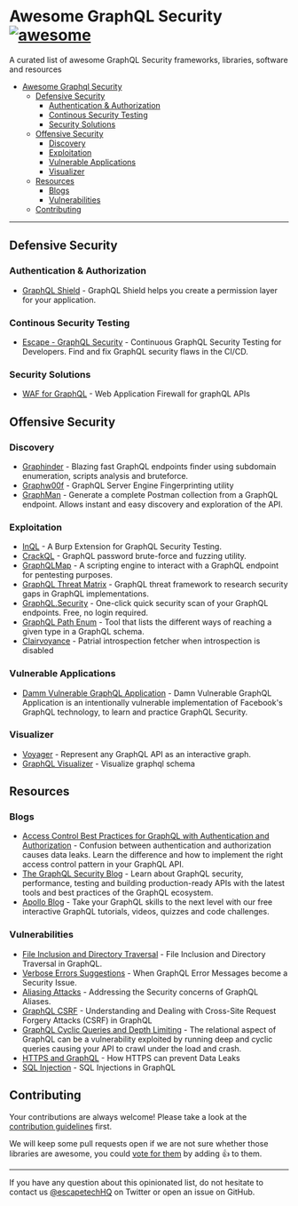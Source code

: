 <!--lint disable awesome-list-item awesome-toc-->

# Awesome GraphQL Security [![awesome](https://awesome.re/badge-flat2.svg)](https://awesome.re)

A curated list of awesome GraphQL Security frameworks, libraries, software and resources

- [Awesome Graphql Security](#awesome-graphql-security)
  - [Defensive Security](#defensive-security)
    - [Authentication & Authorization](#authentication--authorization)
    - [Continous Security Testing](#continous-security-testing)
    - [Security Solutions](#security-solutions)
  - [Offensive Security](#offensive-security)
    - [Discovery](#discovery)
    - [Exploitation](#exploitation)
    - [Vulnerable Applications](#vulnerable-applications)
    - [Visualizer](#visualizer)
  - [Resources](#resources)
    - [Blogs](#blogs)
    - [Vulnerabilities](#vulnerabilities)
  - [Contributing](#contributing)

---

## Defensive Security

### Authentication & Authorization

- [GraphQL Shield](https://github.com/maticzav/graphql-shield) - GraphQL Shield helps you create a permission layer for your application. 

### Continous Security Testing

- [Escape - GraphQL Security](https://escape.tech) - Continuous GraphQL Security Testing for Developers. Find and fix GraphQL security flaws in the CI/CD.

### Security Solutions

- [WAF for GraphQL](https://lab.wallarm.com/api-security-solution/) - Web Application Firewall for graphQL APIs

## Offensive Security

### Discovery

- [Graphinder](https://github.com/Escape-Technologies/graphinder) - Blazing fast GraphQL endpoints finder using subdomain enumeration, scripts analysis and bruteforce.
- [Graphw00f](https://github.com/dolevf/graphw00f) - GraphQL Server Engine Fingerprinting utility
- [GraphMan](https://github.com/Escape-Technologies/graphman) - Generate a complete Postman collection from a GraphQL endpoint. Allows instant and easy discovery and exploration of the API.

### Exploitation

- [InQL](https://github.com/doyensec/inql) - A Burp Extension for GraphQL Security Testing.
- [CrackQL](https://github.com/nicholasaleks/CrackQL) - GraphQL password brute-force and fuzzing utility.
- [GraphQLMap](https://github.com/swisskyrepo/GraphQLmap) - A scripting engine to interact with a GraphQL endpoint for pentesting purposes.
- [GraphQL Threat Matrix](https://github.com/nicholasaleks/graphql-threat-matrix) - GraphQL threat framework to research security gaps in GraphQL implementations.
- [GraphQL.Security](https://graphql.security) - One-click quick security scan of your GraphQL endpoints. Free, no login required.
- [GraphQL Path Enum](https://gitlab.com/dee-see/graphql-path-enum) - Tool that lists the different ways of reaching a given type in a GraphQL schema.
- [Clairvoyance](https://github.com/nikitastupin/clairvoyance) - Patrial introspection fetcher when introspection is disabled

### Vulnerable Applications

- [Damm Vulnerable GraphQL Application](https://github.com/dolevf/Damn-Vulnerable-GraphQL-Application) - Damn Vulnerable GraphQL Application is an intentionally vulnerable implementation of Facebook's GraphQL technology, to learn and practice GraphQL Security. 

### Visualizer

- [Voyager](https://github.com/IvanGoncharov/graphql-voyager) - Represent any GraphQL API as an interactive graph.
- [GraphQL Visualizer](https://www.graphqlvisualizer.com) - Visualize graphql schema

## Resources

### Blogs

- [Access Control Best Practices for GraphQL with Authentication and Authorization](https://blog.escape.tech/authentication-authorization-access-control/) - Confusion between authentication and authorization causes data leaks. Learn the difference and how to implement the right access control pattern in your GraphQL API.
- [The GraphQL Security Blog](https://blog.escape.tech/9-graphql-security-best-practices/) - Learn about GraphQL security, performance, testing and building production-ready APIs with the latest tools and best practices of the GraphQL ecosystem.
- [Apollo Blog](https://www.apollographql.com/blog/graphql/security/9-ways-to-secure-your-graphql-api-security-checklist/) - Take your GraphQL skills to the next level with our free interactive GraphQL tutorials, videos, quizzes and code challenges.

### Vulnerabilities

- [File Inclusion and Directory Traversal](https://blog.escape.tech/file-inclusion-directory-traversal-graphql/) - File Inclusion and Directory Traversal in GraphQL.
- [Verbose Errors Suggestions](https://blog.escape.tech/graphql-verbose-error-suggestions/) - When GraphQL Error Messages become a Security Issue.
- [Aliasing Attacks](https://blog.escape.tech/graphql-batch-attacks-cause-dos/) - Addressing the Security concerns of GraphQL Aliases.
- [GraphQL CSRF](https://blog.escape.tech/understanding-and-dealing-with-cross-site-request-forgery-attacks/) - Understanding and Dealing with Cross-Site Request Forgery Attacks (CSRF) in GraphQL
- [GraphQL Cyclic Queries and Depth Limiting](https://blog.escape.tech/cyclic-queries-and-depth-limit/) - The relational aspect of GraphQL can be a vulnerability exploited by running deep and cyclic queries causing your API to crawl under the load and crash.
- [HTTPS and GraphQL](https://blog.escape.tech/prevent-data-leaks-with-https/) - How HTTPS can prevent Data Leaks
- [SQL Injection](https://blog.escape.tech/sql-injection-in-graphql/) - SQL Injections in GraphQL

## Contributing

Your contributions are always welcome! Please take a look at the [contribution guidelines](https://github.com/Escape-Technologies/awesome-graphql-security/blob/main/CONTRIBUTING.md) first.

We will keep some pull requests open if we are not sure whether those libraries are awesome, you could [vote for them](https://github.com/Escape-Technologies/awesome-graphql-security/pulls) by adding :+1: to them.

---

If you have any question about this opinionated list, do not hesitate to contact us [@escapetechHQ](https://twitter.com/escapetechHQ) on Twitter or open an issue on GitHub.
